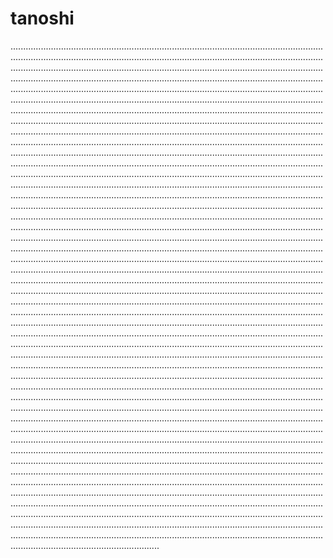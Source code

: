 # tanoshi

...............................................................................................................................................................................................................................................................................................................................................................................................................................................................................................................................................................................................................................................................................................................................................................................................................................................................................................................................................................................................................................................................................................................................................................................................................................................................................................................................................................................................................................................................................................................................................................................................................................................................................................................................................................................................................................................................................................................................................................................................................................................................................................................................................................................................................................................................................................................................................................................................................................................................................................................................................................................................................................................................................................................................................................................................................................................................................................................................................................................................................................................................................................................................................................................................................................................................................................................................................................................................................................................................................................................................................................................................................................................................................................................................................................................................................................................................................................................................................................................................................................................................................................................................................................................................................................................................................................................................................................................................................................................................................................................................................................................................................................................................................................................................................................................................................................................................................................................................................................................................................................................................................................................................................................................................................................................................................................................................................................................................................................................................................................................................................................................................................................................................................................................................................................................................................................................................................................................................................................................................................................................................................................................................